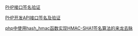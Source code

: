 [PHP接口签名验证](https://zhuanlan.zhihu.com/p/111257822)

[PHP开发API接口签名及验证](https://www.cnblogs.com/qhorse/p/9264860.html)

[php中使用hash_hmac函数实现HMAC-SHA1签名算法的来龙去脉](https://blog.csdn.net/dengjiexian123/article/details/53313913)

